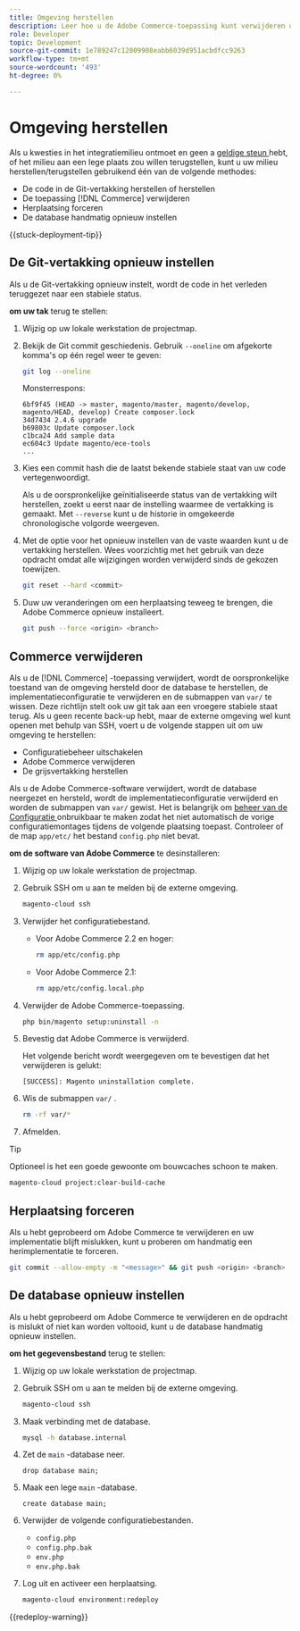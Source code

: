 ```yaml
---
title: Omgeving herstellen
description: Leer hoe u de Adobe Commerce-toepassing kunt verwijderen uit een cloudinfrastructuurproject en een omgeving kunt herstellen in een stabiele toestand.
role: Developer
topic: Development
source-git-commit: 1e789247c12009908eabb6039d951acbdfcc9263
workflow-type: tm+mt
source-wordcount: '493'
ht-degree: 0%

---
```


# Omgeving herstellen

Als u kwesties in het integratiemilieu ontmoet en geen a [ geldige steun ](../storage/snapshots.md) hebt, of het milieu aan een lege plaats zou willen terugstellen, kunt u uw milieu herstellen/terugstellen gebruikend één van de volgende methodes:

- De code in de Git-vertakking herstellen of herstellen
- De toepassing [!DNL Commerce] verwijderen
- Herplaatsing forceren
- De database handmatig opnieuw instellen

{{stuck-deployment-tip}}

## De Git-vertakking opnieuw instellen

Als u de Git-vertakking opnieuw instelt, wordt de code in het verleden teruggezet naar een stabiele status.

**om uw tak** terug te stellen:

1. Wijzig op uw lokale werkstation de projectmap.

1. Bekijk de Git commit geschiedenis. Gebruik `--oneline` om afgekorte komma&#39;s op één regel weer te geven:

   ```bash
   git log --oneline
   ```

   Monsterrespons:

   ```
   6bf9f45 (HEAD -> master, magento/master, magento/develop, magento/HEAD, develop) Create composer.lock
   34d7434 2.4.6 upgrade
   b69803c Update composer.lock
   c1bca24 Add sample data
   ec604c3 Update magento/ece-tools
   ...
   ```

1. Kies een commit hash die de laatst bekende stabiele staat van uw code vertegenwoordigt.

   Als u de oorspronkelijke geïnitialiseerde status van de vertakking wilt herstellen, zoekt u eerst naar de instelling waarmee de vertakking is gemaakt. Met `--reverse` kunt u de historie in omgekeerde chronologische volgorde weergeven.

1. Met de optie voor het opnieuw instellen van de vaste waarden kunt u de vertakking herstellen. Wees voorzichtig met het gebruik van deze opdracht omdat alle wijzigingen worden verwijderd sinds de gekozen toewijzen.

   ```bash
   git reset --hard <commit>
   ```

1. Duw uw veranderingen om een herplaatsing teweeg te brengen, die Adobe Commerce opnieuw installeert.

   ```bash
   git push --force <origin> <branch>
   ```

## Commerce verwijderen

Als u de [!DNL Commerce] -toepassing verwijdert, wordt de oorspronkelijke toestand van de omgeving hersteld door de database te herstellen, de implementatieconfiguratie te verwijderen en de submappen van `var/` te wissen. Deze richtlijn stelt ook uw git tak aan een vroegere stabiele staat terug. Als u geen recente back-up hebt, maar de externe omgeving wel kunt openen met behulp van SSH, voert u de volgende stappen uit om uw omgeving te herstellen:

- Configuratiebeheer uitschakelen
- Adobe Commerce verwijderen
- De grijsvertakking herstellen

Als u de Adobe Commerce-software verwijdert, wordt de database neergezet en hersteld, wordt de implementatieconfiguratie verwijderd en worden de submappen van `var/` gewist. Het is belangrijk om [ beheer van de Configuratie ](../store/store-settings.md) onbruikbaar te maken zodat het niet automatisch de vorige configuratiemontages tijdens de volgende plaatsing toepast. Controleer of de map `app/etc/` het bestand `config.php` niet bevat.

**om de software van Adobe Commerce** te desinstalleren:

1. Wijzig op uw lokale werkstation de projectmap.

1. Gebruik SSH om u aan te melden bij de externe omgeving.

   ```bash
   magento-cloud ssh
   ```

1. Verwijder het configuratiebestand.
   - Voor Adobe Commerce 2.2 en hoger:

     ```bash
     rm app/etc/config.php
     ```

   - Voor Adobe Commerce 2.1:

     ```bash
     rm app/etc/config.local.php
     ```

1. Verwijder de Adobe Commerce-toepassing.

   ```bash
   php bin/magento setup:uninstall -n
   ```

1. Bevestig dat Adobe Commerce is verwijderd.

   Het volgende bericht wordt weergegeven om te bevestigen dat het verwijderen is gelukt:

   ```
   [SUCCESS]: Magento uninstallation complete.
   ```

1. Wis de submappen `var/` .

   ```bash
   rm -rf var/*
   ```

1. Afmelden.

>[!TIP]
>
>Optioneel is het een goede gewoonte om bouwcaches schoon te maken.
>
>```bash
>magento-cloud project:clear-build-cache
>```

## Herplaatsing forceren

Als u hebt geprobeerd om Adobe Commerce te verwijderen en uw implementatie blijft mislukken, kunt u proberen om handmatig een herimplementatie te forceren.

```bash
git commit --allow-empty -m "<message>" && git push <origin> <branch>
```

## De database opnieuw instellen

Als u hebt geprobeerd om Adobe Commerce te verwijderen en de opdracht is mislukt of niet kan worden voltooid, kunt u de database handmatig opnieuw instellen.

**om het gegevensbestand** terug te stellen:

1. Wijzig op uw lokale werkstation de projectmap.

1. Gebruik SSH om u aan te melden bij de externe omgeving.

   ```bash
   magento-cloud ssh
   ```

1. Maak verbinding met de database.

   ```bash
   mysql -h database.internal
   ```

1. Zet de `main` -database neer.

   ```shell
   drop database main;
   ```

1. Maak een lege `main` -database.

   ```shell
   create database main;
   ```

1. Verwijder de volgende configuratiebestanden.

   - `config.php`
   - `config.php.bak`
   - `env.php`
   - `env.php.bak`

1. Log uit en activeer een herplaatsing.

   ```bash
   magento-cloud environment:redeploy
   ```

{{redeploy-warning}}

